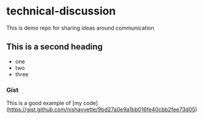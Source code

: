 # technical-discussion
This is demo repo for sharing ideas around communication 


## This is a second heading

* one
* two
* three

### Gist 

This is a good example of [my code] (https://gist.github.com/nishayvette/9bd27a0e9a1bb016fe40cbb2fee73d05)
